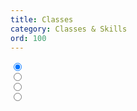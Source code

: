 ```yaml
---
title: Classes
category: Classes & Skills
ord: 100
---
```


<script context="module">
  import BowClass from './components/bow-class.svelte';
  import ShieldClass from './components/shield-class.svelte';
  import SpearClass from './components/spear-class.svelte';
  import DarkClass from './components/dark-class.svelte';
</script>

<article class="flex-col">

<section class="flex-row">
    <label for="bow-class" class="class-icon icon hover-invert" data-class="bow"></label> 
    <label for="shield-class" class="class-icon icon hover-invert" data-class="shield"></label>
    <label for="spear-class" class="class-icon icon hover-invert" data-class="spear"></label>
    <label for="dark-class" class="class-icon icon hover-invert" data-class="dark"></label> 
</section>

<div class="w-full">
    <input id="bow-class" type="radio" name="class-selection" class="none" checked />
    <div class="toggled-content"><BowClass /></div>
</div>

<div class="w-full">
    <input id="shield-class" type="radio" name="class-selection" class="none" />
    <div class="toggled-content"><ShieldClass /></div>
</div>

<div class="w-full">
    <input id="spear-class" type="radio" name="class-selection" class="none" />
    <div class="toggled-content"><SpearClass /></div>
</div>

<div class="w-full">
    <input id="dark-class" type="radio" name="class-selection" class="none" />
    <div class="toggled-content"><DarkClass /></div>
</div>

</article>
